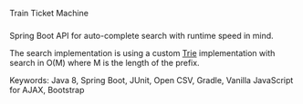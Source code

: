 Train Ticket Machine
###

Spring Boot API for auto-complete search with runtime speed in mind.

The search implementation is using a custom [Trie](https://en.wikipedia.org/wiki/Trie) implementation with search in O(M) where M is the length of the prefix.

Keywords: Java 8, Spring Boot, JUnit, Open CSV, Gradle, Vanilla JavaScript for AJAX, Bootstrap
